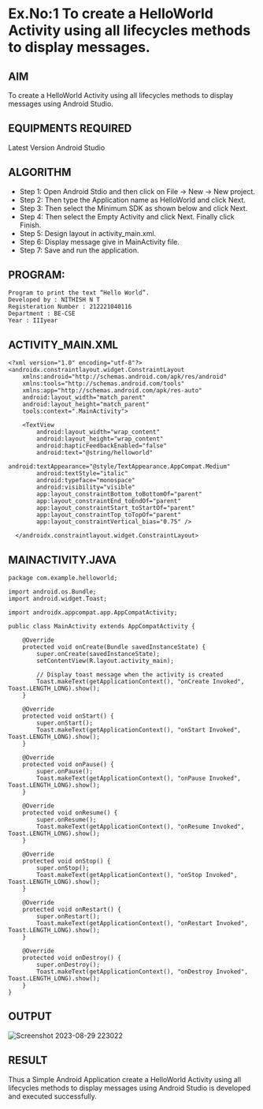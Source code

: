 # Ex.No:1 To create a HelloWorld Activity using all lifecycles methods to display messages.

## AIM
To create a HelloWorld Activity using all lifecycles methods to display messages using Android Studio.

## EQUIPMENTS REQUIRED
Latest Version Android Studio

## ALGORITHM
- Step 1: Open Android Stdio and then click on File -> New -> New project.
- Step 2: Then type the Application name as HelloWorld and click Next.
- Step 3: Then select the Minimum SDK as shown below and click Next.
- Step 4: Then select the Empty Activity and click Next. Finally click Finish.
- Step 5: Design layout in activity_main.xml.
- Step 6: Display message give in MainActivity file.
- Step 7: Save and run the application.

## PROGRAM:
```
Program to print the text “Hello World”.
Developed by : NITHISH N T
Registeration Number : 212221040116
Department : BE-CSE
Year : IIIyear
```

## ACTIVITY_MAIN.XML 
```
<?xml version="1.0" encoding="utf-8"?>
<androidx.constraintlayout.widget.ConstraintLayout
    xmlns:android="http://schemas.android.com/apk/res/android"
    xmlns:tools="http://schemas.android.com/tools"
    xmlns:app="http://schemas.android.com/apk/res-auto"
    android:layout_width="match_parent"
    android:layout_height="match_parent"
    tools:context=".MainActivity">

    <TextView
        android:layout_width="wrap_content"
        android:layout_height="wrap_content"
        android:hapticFeedbackEnabled="false"
        android:text="@string/helloworld"
        android:textAppearance="@style/TextAppearance.AppCompat.Medium"
        android:textStyle="italic"
        android:typeface="monospace"
        android:visibility="visible"
        app:layout_constraintBottom_toBottomOf="parent"
        app:layout_constraintEnd_toEndOf="parent"
        app:layout_constraintStart_toStartOf="parent"
        app:layout_constraintTop_toTopOf="parent"
        app:layout_constraintVertical_bias="0.75" />

  </androidx.constraintlayout.widget.ConstraintLayout>
```

 ## MAINACTIVITY.JAVA
```
package com.example.helloworld;

import android.os.Bundle;
import android.widget.Toast;

import androidx.appcompat.app.AppCompatActivity;

public class MainActivity extends AppCompatActivity {

    @Override
    protected void onCreate(Bundle savedInstanceState) {
        super.onCreate(savedInstanceState);
        setContentView(R.layout.activity_main);

        // Display toast message when the activity is created
        Toast.makeText(getApplicationContext(), "onCreate Invoked", Toast.LENGTH_LONG).show();
    }

    @Override
    protected void onStart() {
        super.onStart();
        Toast.makeText(getApplicationContext(), "onStart Invoked", Toast.LENGTH_LONG).show();
    }

    @Override
    protected void onPause() {
        super.onPause();
        Toast.makeText(getApplicationContext(), "onPause Invoked", Toast.LENGTH_LONG).show();
    }

    @Override
    protected void onResume() {
        super.onResume();
        Toast.makeText(getApplicationContext(), "onResume Invoked", Toast.LENGTH_LONG).show();
    }

    @Override
    protected void onStop() {
        super.onStop();
        Toast.makeText(getApplicationContext(), "onStop Invoked", Toast.LENGTH_LONG).show();
    }

    @Override
    protected void onRestart() {
        super.onRestart();
        Toast.makeText(getApplicationContext(), "onRestart Invoked", Toast.LENGTH_LONG).show();
    }

    @Override
    protected void onDestroy() {
        super.onDestroy();
        Toast.makeText(getApplicationContext(), "onDestroy Invoked", Toast.LENGTH_LONG).show();
    }
}
```

## OUTPUT
![Screenshot 2023-08-29 223022](https://github.com/suryacse05/Mobile-Application-Development/assets/114301782/2f043cb6-844d-4585-8d0b-bdd566b3cf40)

## RESULT
Thus a Simple Android Application create a HelloWorld Activity using all lifecycles methods to display messages using Android Studio is developed and executed successfully.
